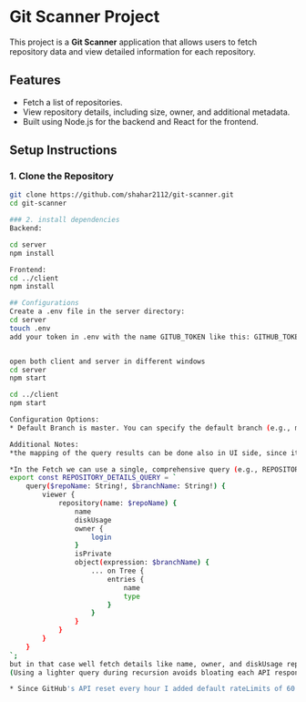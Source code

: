 # Git Scanner Project

This project is a **Git Scanner** application that allows users to fetch repository data and view detailed information for each repository.

## Features
- Fetch a list of repositories.
- View repository details, including size, owner, and additional metadata.
- Built using Node.js for the backend and React for the frontend.

## Setup Instructions
### 1. Clone the Repository
```bash
git clone https://github.com/shahar2112/git-scanner.git
cd git-scanner

### 2. install dependencies
Backend:

cd server
npm install

Frontend:
cd ../client
npm install

## Configurations
Create a .env file in the server directory:
cd server
touch .env
add your token in .env with the name GITUB_TOKEN like this: GITHUB_TOKEN=__YourToken__


open both client and server in different windows
cd server
npm start

cd ../client
npm start

Configuration Options:
* Default Branch is master. You can specify the default branch (e.g., main, master) or use a different branch when fetching data by specifying it as a parameter in your query.

Additional Notes:
*the mapping of the query results can be done also in UI side, since its a backend position and the ui part is not mandatory, i did the mapping on the BE side.

*In the Fetch we can use a single, comprehensive query (e.g., REPOSITORY_DETAILS_QUERY) for the matadata and traversal and keep the code more DRY:
export const REPOSITORY_DETAILS_QUERY = `
    query($repoName: String!, $branchName: String!) {
        viewer {
            repository(name: $repoName) {
                name
                diskUsage
                owner {
                    login
                }
                isPrivate
                object(expression: $branchName) {
                    ... on Tree {
                        entries {
                            name
                            type
                        }
                    }
                }
            }
        }
    }
`;
but in that case well fetch details like name, owner, and diskUsage repeatedly. since I need to traverse deeply nested directories but only care about specific fields during traversal, I splitted the queries and created a lighter querie for tree traversal.
(Using a lighter query during recursion avoids bloating each API response with unnecessary data.)

* Since GitHub's API reset every hour I added default rateLimits of 60 minutes, for network issues 1 sec, this is configurable in env variable.
